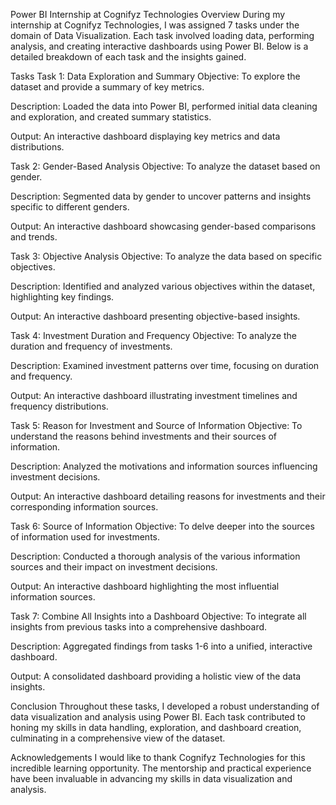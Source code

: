 Power BI Internship at Cognifyz Technologies
Overview
During my internship at Cognifyz Technologies, I was assigned 7 tasks under the domain of Data Visualization. Each task involved loading data, performing analysis, and creating interactive dashboards using Power BI. Below is a detailed breakdown of each task and the insights gained.

Tasks
Task 1: Data Exploration and Summary
Objective: To explore the dataset and provide a summary of key metrics.

Description: Loaded the data into Power BI, performed initial data cleaning and exploration, and created summary statistics.

Output: An interactive dashboard displaying key metrics and data distributions.

Task 2: Gender-Based Analysis
Objective: To analyze the dataset based on gender.

Description: Segmented data by gender to uncover patterns and insights specific to different genders.

Output: An interactive dashboard showcasing gender-based comparisons and trends.

Task 3: Objective Analysis
Objective: To analyze the data based on specific objectives.

Description: Identified and analyzed various objectives within the dataset, highlighting key findings.

Output: An interactive dashboard presenting objective-based insights.

Task 4: Investment Duration and Frequency
Objective: To analyze the duration and frequency of investments.

Description: Examined investment patterns over time, focusing on duration and frequency.

Output: An interactive dashboard illustrating investment timelines and frequency distributions.

Task 5: Reason for Investment and Source of Information
Objective: To understand the reasons behind investments and their sources of information.

Description: Analyzed the motivations and information sources influencing investment decisions.

Output: An interactive dashboard detailing reasons for investments and their corresponding information sources.

Task 6: Source of Information
Objective: To delve deeper into the sources of information used for investments.

Description: Conducted a thorough analysis of the various information sources and their impact on investment decisions.

Output: An interactive dashboard highlighting the most influential information sources.

Task 7: Combine All Insights into a Dashboard
Objective: To integrate all insights from previous tasks into a comprehensive dashboard.

Description: Aggregated findings from tasks 1-6 into a unified, interactive dashboard.

Output: A consolidated dashboard providing a holistic view of the data insights.

Conclusion
Throughout these tasks, I developed a robust understanding of data visualization and analysis using Power BI. Each task contributed to honing my skills in data handling, exploration, and dashboard creation, culminating in a comprehensive view of the dataset.

Acknowledgements
I would like to thank Cognifyz Technologies for this incredible learning opportunity. The mentorship and practical experience have been invaluable in advancing my skills in data visualization and analysis.
